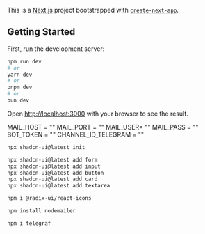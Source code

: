 This is a [Next.js](https://nextjs.org/) project bootstrapped with [`create-next-app`](https://github.com/vercel/next.js/tree/canary/packages/create-next-app).

## Getting Started

First, run the development server:

```bash
npm run dev
# or
yarn dev
# or
pnpm dev
# or
bun dev
```

Open [http://localhost:3000](http://localhost:3000) with your browser to see the result.


MAIL_HOST = ""
MAIL_PORT = ""
MAIL_USER= ""
MAIL_PASS = ""
BOT_TOKEN = ""
CHANNEL_ID_TELEGRAM = ""


```bash
npx shadcn-ui@latest init
```

```bash
npx shadcn-ui@latest add form 
npx shadcn-ui@latest add input
npx shadcn-ui@latest add button
npx shadcn-ui@latest add card
npx shadcn-ui@latest add textarea
```

```bash
npm i @radix-ui/react-icons
```

```bash
npm install nodemailer
```

```bash
npm i telegraf
```